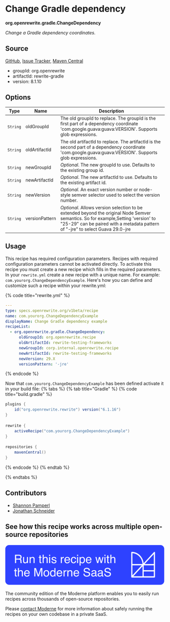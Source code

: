 # Change Gradle dependency

**org.openrewrite.gradle.ChangeDependency**

_Change a Gradle dependency coordinates._

## Source

[GitHub](https://github.com/openrewrite/rewrite/blob/main/rewrite-gradle/src/main/java/org/openrewrite/gradle/ChangeDependency.java), [Issue Tracker](https://github.com/openrewrite/rewrite/issues), [Maven Central](https://central.sonatype.com/artifact/org.openrewrite/rewrite-gradle/8.1.10/jar)

* groupId: org.openrewrite
* artifactId: rewrite-gradle
* version: 8.1.10

## Options

| Type | Name | Description |
| -- | -- | -- |
| `String` | oldGroupId | The old groupId to replace. The groupId is the first part of a dependency coordinate 'com.google.guava:guava:VERSION'. Supports glob expressions. |
| `String` | oldArtifactId | The old artifactId to replace. The artifactId is the second part of a dependency coordinate 'com.google.guava:guava:VERSION'. Supports glob expressions. |
| `String` | newGroupId | *Optional*. The new groupId to use. Defaults to the existing group id. |
| `String` | newArtifactId | *Optional*. The new artifactId to use. Defaults to the existing artifact id. |
| `String` | newVersion | *Optional*. An exact version number or node-style semver selector used to select the version number. |
| `String` | versionPattern | *Optional*. Allows version selection to be extended beyond the original Node Semver semantics. So for example,Setting 'version' to "25-29" can be paired with a metadata pattern of "-jre" to select Guava 29.0-jre |


## Usage

This recipe has required configuration parameters. Recipes with required configuration parameters cannot be activated directly. To activate this recipe you must create a new recipe which fills in the required parameters. In your `rewrite.yml` create a new recipe with a unique name. For example: `com.yourorg.ChangeDependencyExample`.
Here's how you can define and customize such a recipe within your rewrite.yml:

{% code title="rewrite.yml" %}
```yaml
---
type: specs.openrewrite.org/v1beta/recipe
name: com.yourorg.ChangeDependencyExample
displayName: Change Gradle dependency example
recipeList:
  - org.openrewrite.gradle.ChangeDependency:
      oldGroupId: org.openrewrite.recipe
      oldArtifactId: rewrite-testing-frameworks
      newGroupId: corp.internal.openrewrite.recipe
      newArtifactId: rewrite-testing-frameworks
      newVersion: 29.X
      versionPattern: '-jre'
```
{% endcode %}

Now that `com.yourorg.ChangeDependencyExample` has been defined activate it in your build file:
{% tabs %}
{% tab title="Gradle" %}
{% code title="build.gradle" %}
```groovy
plugins {
    id("org.openrewrite.rewrite") version("6.1.16")
}

rewrite {
    activeRecipe("com.yourorg.ChangeDependencyExample")
}

repositories {
    mavenCentral()
}
```
{% endcode %}
{% endtab %}

{% endtabs %}

## Contributors
* [Shannon Pamperl](mailto:shanman190@gmail.com)
* [Jonathan Schneider](mailto:jkschneider@gmail.com)


## See how this recipe works across multiple open-source repositories

[![Moderne Link Image](/.gitbook/assets/ModerneRecipeButton.png)](https://app.moderne.io/recipes/org.openrewrite.gradle.ChangeDependency)

The community edition of the Moderne platform enables you to easily run recipes across thousands of open-source repositories.

Please [contact Moderne](https://moderne.io/product) for more information about safely running the recipes on your own codebase in a private SaaS.
